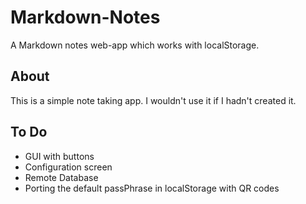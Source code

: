 Markdown-Notes
==============

A Markdown notes web-app which works with localStorage.

## About
This is a simple note taking app. I wouldn't use it if I hadn't created it.

## To Do
* GUI with buttons
* Configuration screen
* Remote Database
* Porting the default passPhrase in localStorage with QR codes